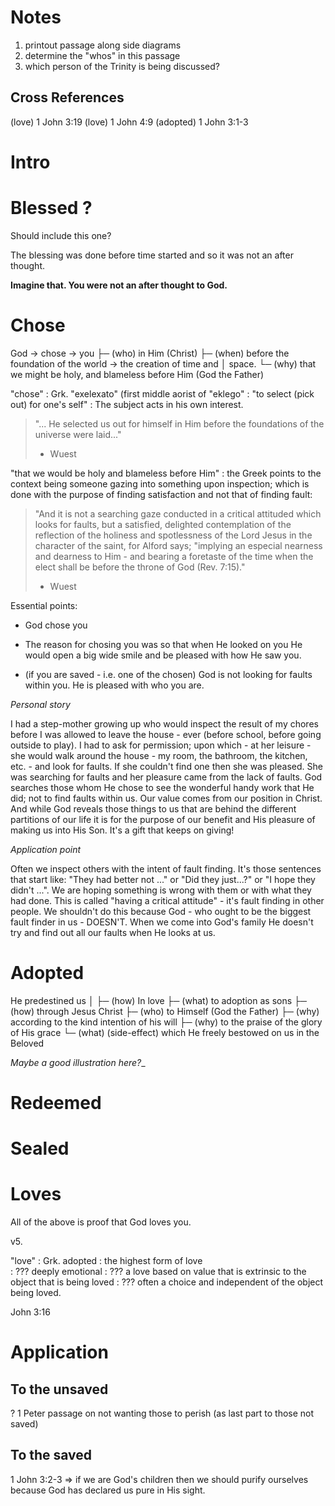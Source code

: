 # Notes 

1. printout passage along side diagrams
1. determine the "whos" in this passage
  1. which person of the Trinity is being discussed?

## Cross References 

(love) 1 John 3:19
(love) 1 John 4:9
(adopted) 1 John 3:1-3

# Intro

# Blessed ? 

Should include this one?

The blessing was done before time started and so it was not an after thought.

__Imagine that. You were not an after thought to God.__

# Chose 

God → chose → you
      ├─ (who)  in Him (Christ)
      ├─ (when) before the foundation of the world → the creation of time and
      │         space.
      └─ (why)  that we might be holy, and blameless before Him (God the
                Father)

"chose"
: Grk. "exelexato" (first middle aorist of "eklego" 
: "to select (pick out) for one's self"
: The subject acts in his own interest.

> "... He selected us out for himself in Him before the foundations of the
> universe were laid..."
> - Wuest

"that we would be holy and blameless before Him"
: the Greek points to the context being someone gazing into something upon
inspection; which is done with the purpose of finding satisfaction and not that
of finding fault: 

> "And it is not a searching gaze conducted in a critical attituded which looks
> for faults, but a satisfied, delighted contemplation of the reflection of the
> holiness and spotlessness of the Lord Jesus in the character of the saint,
> for Alford says; "implying an especial nearness and dearness to Him - and
> bearing a foretaste of the time when the elect shall be before the throne of
> God (Rev. 7:15)."
> - Wuest

Essential points:

  * God chose you

  * The reason for chosing you was so that when He looked on you He would open
    a big wide smile and be pleased with how He saw you.

  * (if you are saved - i.e. one of the chosen) God is not looking for faults
    within you. He is pleased with who you are.

_Personal story_

I had a step-mother growing up who would inspect the result of my chores before
I was allowed to leave the house - ever (before school, before going outside to
play). I had to ask for permission; upon which - at her leisure - she would
walk around the house - my room, the bathroom, the kitchen, etc. - and look for
faults. If she couldn't find one then she was pleased. She was searching for
faults and her pleasure came from the lack of faults. God searches those whom
He chose to see the wonderful handy work that He did; not to find faults within
us.  Our value comes from our position in Christ. And while God reveals those
things to us that are behind the different partitions of our life it is for the
purpose of our benefit and His pleasure of making us into His Son. It's a gift
that keeps on giving! 

_Application point_

Often we inspect others with the intent of fault finding. It's those sentences
that start like: "They had better not ..." or "Did they just...?" or "I hope
they didn't ...". We are hoping something is wrong with them or with what they
had done. This is called "having a critical attitude" - it's fault finding in
other people. We shouldn't do this because God - who ought to be the biggest
fault finder in us - DOESN'T. When we come into God's family He doesn't try
and find out all our faults when He looks at us.

# Adopted

He predestined us 
  │
  ├─ (how) In love
  ├─ (what) to adoption as sons 
  ├─ (how) through Jesus Christ
  ├─ (who) to Himself (God the Father)
  ├─ (why) according to the kind intention of his will
  ├─ (why) to the praise of the glory of His grace
  └─ (what) (side-effect) which He freely bestowed on us in the Beloved

_Maybe a good illustration here?__

# Redeemed

# Sealed

# Loves

All of the above is proof that God loves you.

v5. 

"love"
: Grk. adopted
: the highest form of love  
: ??? deeply emotional
: ??? a love based on value that is extrinsic to the object that is being loved 
: ??? often a choice and independent of the object being loved.

John 3:16

# Application

## To the unsaved

? 1 Peter passage on not wanting those to perish (as last part to those not saved)

## To the saved

1 John 3:2-3 ⇒ if we are God's children then we should purify ourselves because God has 
declared us pure in His sight.
